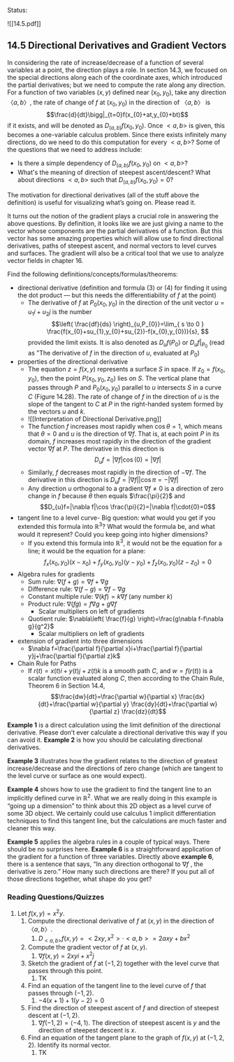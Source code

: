 
Status: 

![[14.5.pdf]]


## 14.5 Directional Derivatives and Gradient Vectors 

In considering the rate of increase/decrease of a function of several variables at a point, the direction plays a role. In section 14.3, we focused on the special directions along each of the coordinate axes, which introduced the partial derivatives; but we need to compute the rate along any direction. For a function of two variables $(x, y)$ defined near $(x_{0}, y_{0})$, take any direction $〈a, b〉$, the rate of change of $f$ at $(x_{0}, y_{0})$ in the direction of $〈a, b〉$ is $$\frac{d}{dt}\bigg|_{t=0}f(x_{0}+at,y_{0}+bt)$$ if it exists, and will be denoted as $D_{(a,b)}f(x_{0},y_{0})$. Once $<a,b>$ is given, this becomes a one-variable calculus problem. Since there exists infinitely many directions, do we need to do this computation for every $<a,b>$? Some of the questions that we need to address include: 
- Is there a simple dependency of $D_{(a,b)}f(x_{0},y_{0}) \text{ on }<a,b>$? 
- What's the meaning of direction of steepest ascent/descent? What about directions $<a,b>$ such that $D_{(a,b)}f(x_{0},y_{0})=0$? 

The motivation for directional derivatives (all of the stuff above the definition) is useful for visualizing what’s going on. Please read it. 

It turns out the notion of the gradient plays a crucial role in answering the above questions. By definition, it looks like we are just giving a name to the vector whose components are the partial derivatives of a function. But this vector has some amazing properties which will allow use to find directional derivatives, paths of steepest ascent, and normal vectors to level curves and surfaces. The gradient will also be a critical tool that we use to analyze vector fields in chapter 16.  

Find the following definitions/concepts/formulas/theorems: 

- directional derivative (definition and formula (3) or (4) for finding it using the dot product — but this needs the differentiability of $f$ at the point)  
	- The derivative of $f$ at $P_{0}(x_{0},y_{0})$ in the direction of the unit vector $u=u_{1}i+u_{2}j$ is the number $$\left( \frac{df}{ds} \right)_{u,P_{0}}=\lim_{ s \to 0 } \frac{f(x_{0}+su_{1},y_{0}+su_{2})-f(x_{0},y_{0})}{s}, $$ provided the limit exists. It is also denoted as $D_{u}f(P_{0}) \text{ or }D_{u}f|_{P_{0}}$ (read as "The derivative of $f$ in the direction of $u$, evaluated at $P_{0}$) 
- properties of the directional derivative 
	- The equation $z=f(x,y)$ represents a surface $S$ in space. If $z_{0}=f(x_{0},y_{0})$, then the point $P(x_{0},y_{0},z_{0})$ lies on $S$. The vertical plane that passes through $P$ and $P_{0}(x_{0},y_{0})$ parallel to $u$ intersects $S$ in a curve $C$ (Figure 14.28). The rate of change of $f$ in the direction of $u$ is the slope of the tangent to $C$ at $P$ in the right-handed system formed by the vectors $u$ and $k$. 
	- ![[Interpretation of Directional Derivative.png]]
	- The function $f$ increases most rapidly when $\cos \theta=1$, which means that $\theta=0$ and $u$ is the direction of $\nabla f$. That is, at each point $P$ in its domain, $f$ increases most rapidly in the direction of the gradient vector $\nabla f$ at $P$. The derivative in this direction is $$D_{u}f=|\nabla f|\cos(0)=|\nabla f|$$
	- Similarly, $f$ decreases most rapidly in the direction of $-\nabla f$. The derivative in this direction is $D_{u}f=|\nabla f||\cos \pi=-|\nabla f|$
	- Any direction $u$ orthogonal to a gradient $\nabla f\neq{0}$ is a direction of zero change in $f$ because $\theta$ then equals $\frac{\pi}{2}$ and $$D_{u}f=|\nabla f|\cos \frac{\pi}{2}=|\nabla f|\cdot{0}=0$$
- tangent line to a level curve- Big question: what would you get if you extended this formula into $\mathbb{R}^3$? What would the formula be, and what would it represent? Could you keep going into higher dimensions?  
	- If you extend this formula into $\mathbb{R}^3$, it would not be the equation for a line; it would be the equation for a plane: $$f_{x}(x_{0},y_{0})(x-x_{0})+f_{y}(x_{0},y_{0})(y-y_{0})+f_{z}(x_{0},y_{0})(z-z_{0})=0$$
- Algebra rules for gradients 
	- Sum rule: $\nabla (f+g)=\nabla f+\nabla g$
	- Difference rule: $\nabla (f-g)=\nabla f-\nabla g$
	- Constant multiple rule: $\nabla(kf)=k\nabla f$ (any number $k$)
	- Product rule: $\nabla(fg)=f\nabla g+g\nabla f$
		- Scalar multipliers on left of gradients
	- Quotient rule: $\nabla\left( \frac{f}{g} \right)=\frac{g\nabla f-f\nabla g}{g^2}$ 
		- Scalar multipliers on left of gradients 
- extension of gradient into three dimensions 
	- $\nabla f=\frac{\partial f}{\partial x}i+\frac{\partial f}{\partial y}j+\frac{\partial f}{\partial z}k$
- Chain Rule for Paths 
	- If $r(t)=x(t)i+y(t)j+z(t)k$ is a smooth path $C$, and $w=f(r(t))$ is a scalar function evaluated along $C$, then according to the Chain Rule, Theorem 6 in Section 14.4, $$\frac{dw}{dt}=\frac{\partial w}{\partial x} \frac{dx}{dt}+\frac{\partial w}{\partial y} \frac{dy}{dt}+\frac{\partial w}{\partial z} \frac{dz}{dt}$$

**Example 1** is a direct calculation using the limit definition of the directional derivative. Please don’t ever calculate a directional derivative this way if you can avoid it. **Example 2** is how you should be calculating directional derivatives.  

**Example 3** illustrates how the gradient relates to the direction of greatest increase/decrease and the directions of zero change (which are tangent to the level curve or surface as one would expect). 

**Example 4** shows how to use the gradient to find the tangent line to an implicitly defined curve in $\mathbb{R}^2$. What we are really doing in this example is “going up a dimension” to think about this 2D object as a level curve of some 3D object. We certainly could use calculus 1 implicit differentiation techniques to find this tangent line, but the calculations are much faster and cleaner this way.  

**Example 5** applies the algebra rules in a couple of typical ways. There should be no surprises here. **Example 6** is a straightforward application of the gradient for a function of three variables. Directly above **example 6**, there is a sentence that says, “In any direction orthogonal to $∇f$ , the derivative is zero.” How many such directions are there? If you put all of those directions together, what shape do you get? 


### Reading Questions/Quizzes

1. Let $f (x, y) = x^2y$.  
	1. Compute the directional derivative of $f$ at $(x, y)$ in the direction of $〈a, b〉$. 
		1. $D_{<a,b>}f(x,y)= <2xy,x^2>\cdot<a,b> =2axy+bx^2$
	2. Compute the gradient vector of $f$ at $(x, y)$. 
		1. $\nabla f(x,y)=2xyi+x^2j$
	3. Sketch the gradient of $f$ at $(−1, 2)$ together with the level curve that passes through this point.  
		1. TK
	4. Find an equation of the tangent line to the level curve of $f$ that passes through $(−1, 2)$. 
		1. $-4(x+1)+1(y-2)=0$
	5. Find the direction of steepest ascent of $f$ and direction of steepest descent at $(−1, 2)$. 
		1. $\nabla f(-1,2)= \langle-4,1\rangle$. The direction of steepest ascent is $y$ and the direction of steepest descent is $x$. 
	6. Find an equation of the tangent plane to the graph of $f (x, y)$ at $(−1, 2, 2)$. Identify its normal vector. 
		1. TK